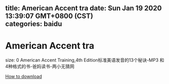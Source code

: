 
title: American Accent tra
date: Sun Jan 19 2020 13:39:07 GMT+0800 (CST)    
categories: baidu
---

# American Accent tra
size: 0
 American Accent Training,4th Edition标准美语发音的13个秘诀-MP3 和 4种格式的书-爸妈读书-两小无猜网
 

[How to download](https://bpcam.bemobtrk.com/go/2ceec3aa-1ca2-46d6-b9ff-aaa5c184517c?jno=1999)